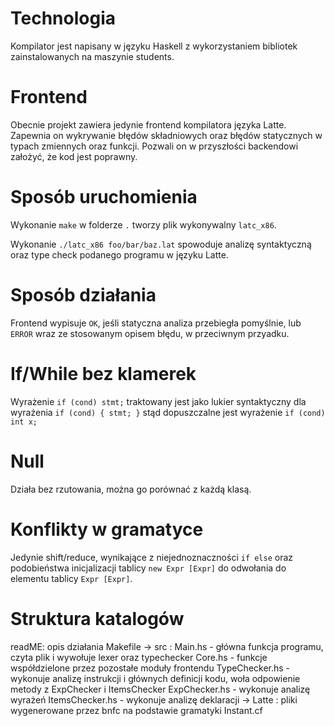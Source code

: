 # Technologia
Kompilator jest napisany w języku Haskell z wykorzystaniem bibliotek zainstalowanych na maszynie students.

# Frontend
Obecnie projekt zawiera jedynie frontend kompilatora języka Latte. Zapewnia on wykrywanie błędów składniowych
oraz błędów statycznych w typach zmiennych oraz funkcji. Pozwali on w przyszłości backendowi założyć,
że kod jest poprawny.

# Sposób uruchomienia
Wykonanie `make` w folderze `.` tworzy plik wykonywalny `latc_x86`.

Wykonanie `./latc_x86 foo/bar/baz.lat` spowoduje analizę syntaktyczną oraz type check podanego programu w języku Latte.

# Sposób działania
Frontend wypisuje `OK`, jeśli statyczna analiza przebiegła pomyślnie, lub `ERROR` wraz ze stosowanym
opisem błędu, w przeciwnym przyadku.

# If/While bez klamerek
Wyrażenie 
`
if (cond)
    stmt;
`
traktowany jest jako lukier syntaktyczny dla wyrażenia
`
if (cond) {
    stmt;
}
`
stąd dopuszczalne jest wyrażenie
`
if (cond) 
    int x;
`

# Null
Działa bez rzutowania, można go porównać z każdą klasą.

# Konflikty w gramatyce
Jedynie shift/reduce, wynikające z niejednoznaczności `if else` oraz podobieństwa 
inicjalizacji tablicy `new Expr [Expr]` do odwołania do elementu tablicy `Expr [Expr]`.

# Struktura katalogów
readME: opis działania
Makefile
    -> src : Main.hs - główna funkcja programu, czyta plik i wywołuje lexer oraz typechecker
             Core.hs - funkcje współdzielone przez pozostałe moduły frontendu
             TypeChecker.hs - wykonuje analizę instrukcji i głównych definicji kodu, woła odpowienie metody z ExpChecker i ItemsChecker
             ExpChecker.hs - wykonuje analizę wyrażeń
             ItemsChecker.hs - wykonuje analizę deklaracji
            -> Latte : pliki wygenerowane przez bnfc na podstawie gramatyki Instant.cf
